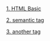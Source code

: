 [1. HTML Basic](https://github.com/mina0502/Project/tree/master/WebPrograming_HTML/Basic)

[2. semantic tag](https://github.com/mina0502/Project/tree/master/WebPrograming_HTML/ex01)

[3. another tag](https://github.com/mina0502/Project/tree/master/WebPrograming_HTML/ex02)
